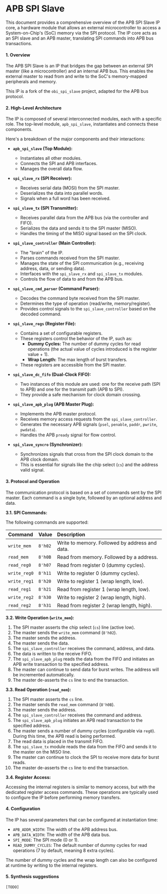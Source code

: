 # APB SPI Slave

This document provides a comprehensive overview of the APB SPI Slave IP core, a hardware module that allows an external microcontroller to access a System-on-Chip's (SoC) memory via the SPI protocol. The IP core acts as an SPI slave and an APB master, translating SPI commands into APB bus transactions.

#### 1. Overview

The APB SPI Slave is an IP that bridges the gap between an external SPI master (like a microcontroller) and an internal APB bus. This enables the external master to read from and write to the SoC's memory-mapped peripherals and memory.

This IP is a fork of the `obi_spi_slave` project, adapted for the APB bus protocol.

#### 2. High-Level Architecture

The IP is composed of several interconnected modules, each with a specific role. The top-level module, `apb_spi_slave`, instantiates and connects these components.

Here's a breakdown of the major components and their interactions:

*   **`apb_spi_slave` (Top Module):**
    *   Instantiates all other modules.
    *   Connects the SPI and APB interfaces.
    *   Manages the overall data flow.

*   **`spi_slave_rx` (SPI Receiver):**
    *   Receives serial data (MOSI) from the SPI master.
    *   Deserializes the data into parallel words.
    *   Signals when a full word has been received.

*   **`spi_slave_tx` (SPI Transmitter):**
    *   Receives parallel data from the APB bus (via the controller and FIFO).
    *   Serializes the data and sends it to the SPI master (MISO).
    *   Handles the timing of the MISO signal based on the SPI clock.

*   **`spi_slave_controller` (Main Controller):**
    *   The "brain" of the IP.
    *   Parses commands received from the SPI master.
    *   Manages the state of the SPI communication (e.g., receiving address, data, or sending data).
    *   Interfaces with the `spi_slave_rx` and `spi_slave_tx` modules.
    *   Controls the flow of data to and from the APB bus.

*   **`spi_slave_cmd_parser` (Command Parser):**
    *   Decodes the command byte received from the SPI master.
    *   Determines the type of operation (read/write, memory/register).
    *   Provides control signals to the `spi_slave_controller` based on the decoded command.

*   **`spi_slave_regs` (Register File):**
    *   Contains a set of configurable registers.
    *   These registers control the behavior of the IP, such as:
        *   **Dummy Cycles:** The number of dummy cycles for read operations (the actual value of cycles introduced is the register value + 1).
        *   **Wrap Length:** The max length of burst transfers.
    *   These registers are accessible from the SPI master.

*   **`spi_slave_dc_fifo` (Dual-Clock FIFO):**
    *   Two instances of this module are used: one for the receive path (SPI to APB) and one for the transmit path (APB to SPI).
    *   They provide a safe mechanism for clock domain crossing.

*   **`spi_slave_apb_plug` (APB Master Plug):**
    *   Implements the APB master protocol.
    *   Receives memory access requests from the `spi_slave_controller`.
    *   Generates the necessary APB signals (`psel`, `penable`, `paddr`, `pwrite`, `pwdata`).
    *   Handles the APB `pready` signal for flow control.

*   **`spi_slave_syncro` (Synchronizer):**
    *   Synchronizes signals that cross from the SPI clock domain to the APB clock domain.
    *   This is essential for signals like the chip select (`cs`) and the address valid signal.

#### 3. Protocol and Operation

The communication protocol is based on a set of commands sent by the SPI master. Each command is a single byte, followed by an optional address and data.

**3.1. SPI Commands:**

The following commands are supported:

| Command | Value | Description |
| :--- | :--- | :--- |
| `write_mem` | `8'h02` | Write to memory. Followed by address and data. |
| `read_mem` | `8'h0B` | Read from memory. Followed by a address. |
| `read_reg0` | `8'h07` | Read from register 0 (dummy cycles). |
| `write_reg0` | `8'h11` | Write to register 0 (dummy cycles). |
| `write_reg1` | `8'h20` | Write to register 1 (wrap length, low). |
| `read_reg1` | `8'h21` | Read from register 1 (wrap length, low). |
| `write_reg2` | `8'h30` | Write to register 2 (wrap length, high). |
| `read_reg2` | `8'h31` | Read from register 2 (wrap length, high). |

**3.2. Write Operation (`write_mem`):**

1.  The SPI master asserts the chip select (`cs`) line (active low).
2.  The master sends the `write_mem` command (`8'h02`).
3.  The master sends the address.
4.  The master sends the data.
5.  The `spi_slave_controller` receives the command, address, and data.
6.  The data is written to the receive FIFO.
7.  The `spi_slave_apb_plug` reads the data from the FIFO and initiates an APB write transaction to the specified address.
8.  The master can continue to send data for burst writes. The address will be incremented automatically.
9.  The master de-asserts the `cs` line to end the transaction.

**3.3. Read Operation (`read_mem`):**

1.  The SPI master asserts the `cs` line.
2.  The master sends the `read_mem` command (`8'h0B`).
3.  The master sends the address.
4.  The `spi_slave_controller` receives the command and address.
5.  The `spi_slave_apb_plug` initiates an APB read transaction to the specified address.
6.  The master sends a number of dummy cycles (configurable via `reg0`). During this time, the APB read is being performed.
7.  The read data is placed in the transmit FIFO.
8.  The `spi_slave_tx` module reads the data from the FIFO and sends it to the master on the MISO line.
9.  The master can continue to clock the SPI to receive more data for burst reads.
10. The master de-asserts the `cs` line to end the transaction.

**3.4. Register Access:**

Accessing the internal registers is similar to memory access, but with the dedicated register access commands. These operations are typically used to configure the IP before performing memory transfers.

#### 4. Configuration

The IP has several parameters that can be configured at instantiation time:

*   `APB_ADDR_WIDTH`: The width of the APB address bus.
*   `APB_DATA_WIDTH`: The width of the APB data bus.
*   `SPI_MODE`: The SPI mode (0 or 1).
*   `READ_DUMMY_CYCLES`: The default number of dummy cycles for read operations (7 by default, meaning 8 extra cycles).

The number of dummy cycles and the wrap length can also be configured at runtime by writing to the internal registers.

#### 5. Synthesis suggestions

    [TODO]
